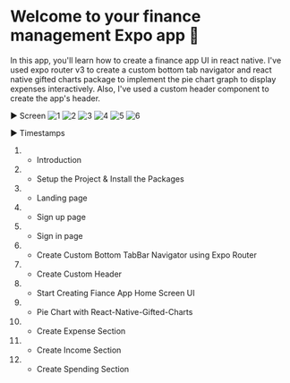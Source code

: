 # Welcome to your finance management Expo app 👋

In this app, you'll learn how to create a finance app UI in react native. I've used expo router v3 to create a custom bottom tab navigator and react native gifted charts package to implement the pie chart graph to display expenses interactively. Also, I've used a custom header component to create the app's header.

► Screen
![1](/1.png)
![2](/2.png)
![3](/3.png)
![4](/4.png)
![5](/5.png)
![6](/6.png)

► Timestamps

1. - Introduction
2. - Setup the Project & Install the Packages
3. - Landing page
4. - Sign up page
5. - Sign in page
6. - Create Custom Bottom TabBar Navigator using Expo Router
7. - Create Custom Header
8. - Start Creating Fiance App Home Screen UI
9. - Pie Chart with React-Native-Gifted-Charts
10. - Create Expense Section
11. - Create Income Section
12. - Create Spending Section
